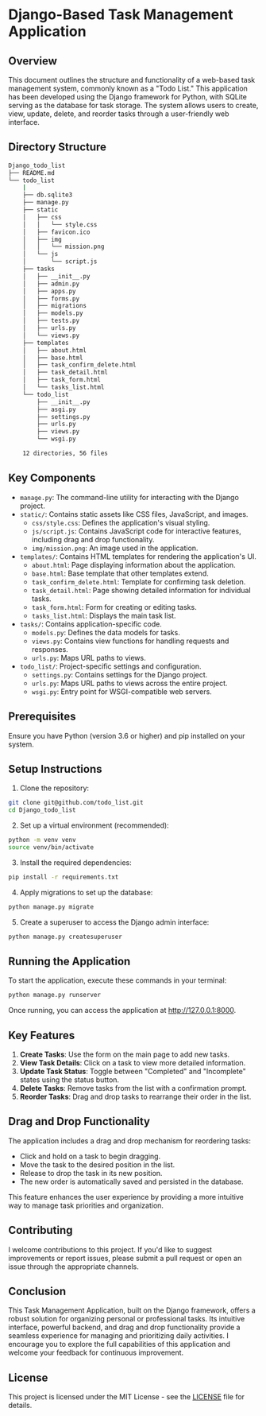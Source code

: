 # Django-Based Task Management Application

## Overview

This document outlines the structure and functionality of a web-based task management system, commonly known as a "Todo List." This application has been developed using the Django framework for Python, with SQLite serving as the database for task storage. The system allows users to create, view, update, delete, and reorder tasks through a user-friendly web interface.

## Directory Structure

```bash
Django_todo_list
├── README.md
└── todo_list
    |
    ├── db.sqlite3
    ├── manage.py
    ├── static
    │   ├── css
    │   │   └── style.css
    │   ├── favicon.ico
    │   ├── img
    │   │   └── mission.png
    │   └── js
    │       └── script.js
    ├── tasks
    │   ├── __init__.py
    │   ├── admin.py
    │   ├── apps.py
    │   ├── forms.py
    │   ├── migrations
    │   ├── models.py
    │   ├── tests.py
    │   ├── urls.py
    │   └── views.py
    ├── templates
    │   ├── about.html
    │   ├── base.html
    │   ├── task_confirm_delete.html
    │   ├── task_detail.html
    │   ├── task_form.html
    │   └── tasks_list.html
    └── todo_list
        ├── __init__.py
        ├── asgi.py
        ├── settings.py
        ├── urls.py
        ├── views.py
        └── wsgi.py

    12 directories, 56 files
```


## Key Components

- `manage.py`: The command-line utility for interacting with the Django project.
- `static/`: Contains static assets like CSS files, JavaScript, and images.
  - `css/style.css`: Defines the application's visual styling.
  - `js/script.js`: Contains JavaScript code for interactive features, including drag and drop functionality.
  - `img/mission.png`: An image used in the application.
- `templates/`: Contains HTML templates for rendering the application's UI.
  - `about.html`: Page displaying information about the application.
  - `base.html`: Base template that other templates extend.
  - `task_confirm_delete.html`: Template for confirming task deletion.
  - `task_detail.html`: Page showing detailed information for individual tasks.
  - `task_form.html`: Form for creating or editing tasks.
  - `tasks_list.html`: Displays the main task list.
- `tasks/`: Contains application-specific code.
  - `models.py`: Defines the data models for tasks.
  - `views.py`: Contains view functions for handling requests and responses.
  - `urls.py`: Maps URL paths to views.
- `todo_list/`: Project-specific settings and configuration.
  - `settings.py`: Contains settings for the Django project.
  - `urls.py`: Maps URL paths to views across the entire project.
  - `wsgi.py`: Entry point for WSGI-compatible web servers.

## Prerequisites

Ensure you have Python (version 3.6 or higher) and pip installed on your system.

## Setup Instructions

1. Clone the repository:

```bash
git clone git@github.com/todo_list.git
cd Django_todo_list
```

2. Set up a virtual environment (recommended):

```bash
python -m venv venv
source venv/bin/activate
```

3. Install the required dependencies:

```bash
pip install -r requirements.txt
```

4. Apply migrations to set up the database:

```bash
python manage.py migrate
```

5. Create a superuser to access the Django admin interface:

```bash
python manage.py createsuperuser
```

## Running the Application

To start the application, execute these commands in your terminal:

```bash
python manage.py runserver
```


Once running, you can access the application at <http://127.0.0.1:8000>.

## Key Features

1. **Create Tasks**: Use the form on the main page to add new tasks.
2. **View Task Details**: Click on a task to view more detailed information.
3. **Update Task Status**: Toggle between "Completed" and "Incomplete" states using the status button.
4. **Delete Tasks**: Remove tasks from the list with a confirmation prompt.
5. **Reorder Tasks**: Drag and drop tasks to rearrange their order in the list.

## Drag and Drop Functionality

The application includes a drag and drop mechanism for reordering tasks:

- Click and hold on a task to begin dragging.
- Move the task to the desired position in the list.
- Release to drop the task in its new position.
- The new order is automatically saved and persisted in the database.

This feature enhances the user experience by providing a more intuitive way to manage task priorities and organization.

## Contributing

I welcome contributions to this project. If you'd like to suggest improvements or report issues, please submit a pull request or open an issue through the appropriate channels.

## Conclusion

This Task Management Application, built on the Django framework, offers a robust solution for organizing personal or professional tasks. Its intuitive interface, powerful backend, and drag and drop functionality provide a seamless experience for managing and prioritizing daily activities. I encourage you to explore the full capabilities of this application and welcome your feedback for continuous improvement.

## License

This project is licensed under the MIT License - see the [LICENSE](LICENSE) file for details.
